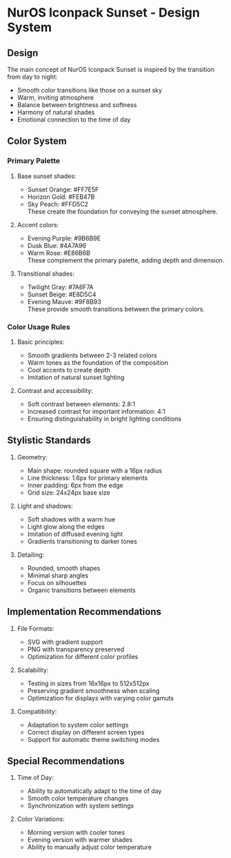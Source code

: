 # NurOS Iconpack Sunset - Design System

## Design
The main concept of NurOS Iconpack Sunset is inspired by the transition from day to night:
- Smooth color transitions like those on a sunset sky
- Warm, inviting atmosphere
- Balance between brightness and softness
- Harmony of natural shades
- Emotional connection to the time of day

## Color System

### Primary Palette
1. Base sunset shades:
   - Sunset Orange: #FF7E5F
   - Horizon Gold: #FEB47B
   - Sky Peach: #FFD5C2  
   These create the foundation for conveying the sunset atmosphere.

2. Accent colors:
   - Evening Purple: #9B6B9E
   - Dusk Blue: #4A7A96
   - Warm Rose: #E86B6B  
   These complement the primary palette, adding depth and dimension.

3. Transitional shades:
   - Twilight Gray: #7A6F7A
   - Sunset Beige: #E8D5C4
   - Evening Mauve: #9F8B93  
   These provide smooth transitions between the primary colors.

### Color Usage Rules

1. Basic principles:
   - Smooth gradients between 2-3 related colors
   - Warm tones as the foundation of the composition
   - Cool accents to create depth
   - Imitation of natural sunset lighting

2. Contrast and accessibility:
   - Soft contrast between elements: 2.8:1
   - Increased contrast for important information: 4:1
   - Ensuring distinguishability in bright lighting conditions

## Stylistic Standards

1. Geometry:
   - Main shape: rounded square with a 16px radius
   - Line thickness: 1.6px for primary elements
   - Inner padding: 6px from the edge
   - Grid size: 24x24px base size

2. Light and shadows:
   - Soft shadows with a warm hue
   - Light glow along the edges
   - Imitation of diffused evening light
   - Gradients transitioning to darker tones

3. Detailing:
   - Rounded, smooth shapes
   - Minimal sharp angles
   - Focus on silhouettes
   - Organic transitions between elements

## Implementation Recommendations

1. File Formats:
   - SVG with gradient support
   - PNG with transparency preserved
   - Optimization for different color profiles

2. Scalability:
   - Testing in sizes from 16x16px to 512x512px
   - Preserving gradient smoothness when scaling
   - Optimization for displays with varying color gamuts

3. Compatibility:
   - Adaptation to system color settings
   - Correct display on different screen types
   - Support for automatic theme switching modes

## Special Recommendations

1. Time of Day:
   - Ability to automatically adapt to the time of day
   - Smooth color temperature changes
   - Synchronization with system settings

2. Color Variations:
   - Morning version with cooler tones
   - Evening version with warmer shades
   - Ability to manually adjust color temperature
